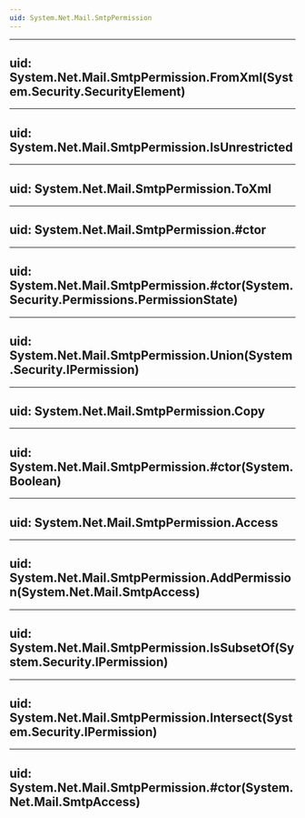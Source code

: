 ```yaml
---
uid: System.Net.Mail.SmtpPermission
---
```


---
uid: System.Net.Mail.SmtpPermission.FromXml(System.Security.SecurityElement)
---

---
uid: System.Net.Mail.SmtpPermission.IsUnrestricted
---

---
uid: System.Net.Mail.SmtpPermission.ToXml
---

---
uid: System.Net.Mail.SmtpPermission.#ctor
---

---
uid: System.Net.Mail.SmtpPermission.#ctor(System.Security.Permissions.PermissionState)
---

---
uid: System.Net.Mail.SmtpPermission.Union(System.Security.IPermission)
---

---
uid: System.Net.Mail.SmtpPermission.Copy
---

---
uid: System.Net.Mail.SmtpPermission.#ctor(System.Boolean)
---

---
uid: System.Net.Mail.SmtpPermission.Access
---

---
uid: System.Net.Mail.SmtpPermission.AddPermission(System.Net.Mail.SmtpAccess)
---

---
uid: System.Net.Mail.SmtpPermission.IsSubsetOf(System.Security.IPermission)
---

---
uid: System.Net.Mail.SmtpPermission.Intersect(System.Security.IPermission)
---

---
uid: System.Net.Mail.SmtpPermission.#ctor(System.Net.Mail.SmtpAccess)
---
